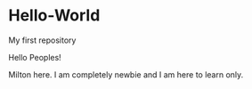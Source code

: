 # Hello-World
My first repository

Hello Peoples!

Milton here. I am completely newbie and I am here to learn only.
